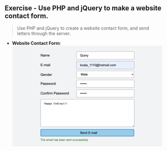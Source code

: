 ## Exercise - Use PHP and jQuery to make a website contact form.

> Use PHP and jQuery to create a website contact form, and send letters through the server.

- **Website Contact Form**:
![Website Contact Form](img/og-img.png "Website Contact Form")